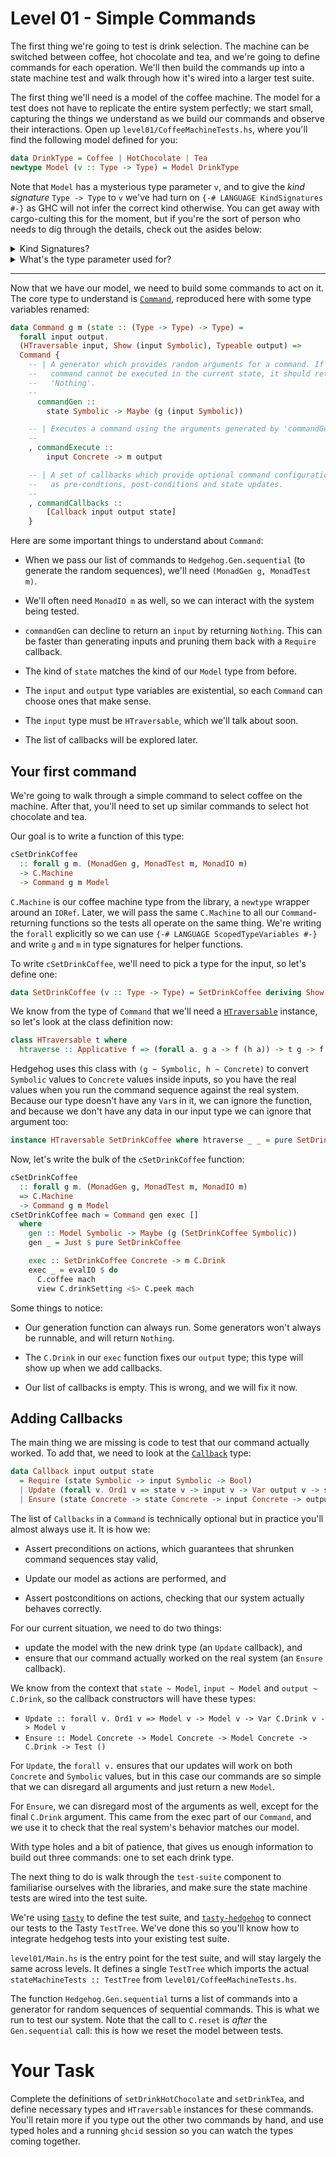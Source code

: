 # Level 01 - Simple Commands

The first thing we're going to test is drink selection. The machine
can be switched between coffee, hot chocolate and tea, and we're going
to define commands for each operation. We'll then build the commands
up into a state machine test and walk through how it's wired into a
larger test suite.

The first thing we'll need is a model of the coffee machine. The model
for a test does not have to replicate the entire system perfectly; we
start small, capturing the things we understand as we build our
commands and observe their interactions. Open up
`level01/CoffeeMachineTests.hs`, where you'll find the following model
defined for you:

```haskell
data DrinkType = Coffee | HotChocolate | Tea
newtype Model (v :: Type -> Type) = Model DrinkType
```

Note that `Model` has a mysterious type parameter `v`, and to give the
_kind signature_ `Type -> Type` to `v` we've had turn on `{-# LANGUAGE
KindSignatures #-}` as GHC will not infer the correct kind
otherwise. You can get away with cargo-culting this for the moment,
but if you're the sort of person who needs to dig through the details,
check out the asides below:

<details>
  <summary>Kind Signatures?</summary>

  A _kind_ is the "type" of a type. The kind `Type` is the kind of
  types that can have values. Consider `Maybe` - its type argument
  must be a type that can have values, and it can have values once
  it's fully applied (like in `Maybe Int`), so its kind is `Type ->
  Type`. (You might have seen this written as `* -> *` in the past;
  `*` is now an alias for `Type`.)

  This means that our `Model` type takes one type argument of kind
  `Type -> Type`; something `Functor`-shaped.
</details>

<details>
  <summary>What's the type parameter used for?</summary>

  Hedgehog generates complete command sequences before it runs any
  commands, and not every command can be run at any time. Example: if
  your web service has commands that need administrator powers, you
  need to register an admin before you try running those commands, and
  you won't know what user ID will come back when you register an
  admin.

  This means that some generators need to know the results of previous
  actions. At the same time, you can't know what the exact values from
  previous actions, because the tests haven't run yet!

  Hedgehog solves this with a container type
  [`Var`](https://hackage.haskell.org/package/hedgehog/docs/Hedgehog.html#t:Var),
  which either holds the value that come from executing a previous
  command, or a symbolic placeholder. It does so using the types
  [`Symbolic`](https://hackage.haskell.org/package/hedgehog/docs/Hedgehog.html#t:Symbolic)
  and
  [`Concrete`](https://hackage.haskell.org/package/hedgehog/docs/Hedgehog.html#t:Concrete)
  . In the generation phase of the test, your model is a `Model
  Symbolic`, but once it starts executing it becomes a `Model
  Concrete` and you can pull out real values from the model.

  We explore this in detail as part of Level 06.
</details>

*****

Now that we have our model, we need to build some commands to act on
it. The core type to understand is
[`Command`](https://hackage.haskell.org/package/hedgehog/docs/Hedgehog.html#t:Command),
reproduced here with some type variables renamed:

```haskell
data Command g m (state :: (Type -> Type) -> Type) =
  forall input output.
  (HTraversable input, Show (input Symbolic), Typeable output) =>
  Command {
    -- | A generator which provides random arguments for a command. If the
    --   command cannot be executed in the current state, it should return
    --   'Nothing'.
    --
      commandGen ::
        state Symbolic -> Maybe (g (input Symbolic))

    -- | Executes a command using the arguments generated by 'commandGen'.
    --
    , commandExecute ::
        input Concrete -> m output

    -- | A set of callbacks which provide optional command configuration such
    --   as pre-condtions, post-conditions and state updates.
    --
    , commandCallbacks ::
        [Callback input output state]
    }
```

Here are some important things to understand about `Command`:

* When we pass our list of commands to `Hedgehog.Gen.sequential` (to
  generate the random sequences), we'll need `(MonadGen g, MonadTest
  m)`.

* We'll often need `MonadIO m` as well, so we can interact with the
  system being tested.

* `commandGen` can decline to return an `input` by returning
  `Nothing`. This can be faster than generating inputs and pruning
  them back with a `Require` callback.

* The kind of `state` matches the kind of our `Model` type from
  before.

* The `input` and `output` type variables are existential, so each
  `Command` can choose ones that make sense.

* The `input` type must be `HTraversable`, which we'll talk about
  soon.

* The list of callbacks will be explored later.

## Your first command

We're going to walk through a simple command to select coffee on the
machine. After that, you'll need to set up similar commands to select
hot chocolate and tea.

Our goal is to write a function of this type:

```haskell
cSetDrinkCoffee
  :: forall g m. (MonadGen g, MonadTest m, MonadIO m)
  -> C.Machine
  -> Command g m Model
```

`C.Machine` is our coffee machine type from the library, a `newtype`
wrapper around an `IORef`. Later, we will pass the same `C.Machine` to
all our `Command`-returning functions so the tests all operate on the
same thing. We're writing the `forall` explicitly so we can use `{-#
LANGUAGE ScopedTypeVariables #-}` and write `g` and `m` in type
signatures for helper functions.

To write `cSetDrinkCoffee`, we'll need to pick a type for the input, so
let's define one:

```haskell
data SetDrinkCoffee (v :: Type -> Type) = SetDrinkCoffee deriving Show
```

We know from the type of `Command` that we'll need a
[`HTraversable`](https://hackage.haskell.org/package/hedgehog/docs/Hedgehog.html#t:HTraversable)
instance, so let's look at the class definition now:

```haskell
class HTraversable t where
  htraverse :: Applicative f => (forall a. g a -> f (h a)) -> t g -> f (t h)
```

Hedgehog uses this class with `(g ~ Symbolic, h ~ Concrete)` to
convert `Symbolic` values to `Concrete` values inside inputs, so you
have the real values when you run the command sequence against the
real system. Because our type doesn't have any `Var`s in it, we can
ignore the function, and because we don't have any data in our input
type we can ignore that argument too:

```haskell
instance HTraversable SetDrinkCoffee where htraverse _ _ = pure SetDrinkCoffee
```

Now, let's write the bulk of the `cSetDrinkCoffee` function:

```haskell
cSetDrinkCoffee
  :: forall g m. (MonadGen g, MonadTest m, MonadIO m)
  => C.Machine
  -> Command g m Model
cSetDrinkCoffee mach = Command gen exec []
  where
    gen :: Model Symbolic -> Maybe (g (SetDrinkCoffee Symbolic))
    gen _ = Just $ pure SetDrinkCoffee

    exec :: SetDrinkCoffee Concrete -> m C.Drink
    exec _ = evalIO $ do
      C.coffee mach
      view C.drinkSetting <$> C.peek mach
```

Some things to notice:

* Our generation function can always run. Some generators won't always
  be runnable, and will return `Nothing`.

* The `C.Drink` in our `exec` function fixes our `output` type; this
  type will show up when we add callbacks.

* Our list of callbacks is empty. This is wrong, and we will fix it
  now.

## Adding Callbacks

The main thing we are missing is code to test that our command
actually worked. To add that, we need to look at the
[`Callback`](https://hackage.haskell.org/package/hedgehog/docs/Hedgehog.html#t:Callback)
type:

```haskell
data Callback input output state
  = Require (state Symbolic -> input Symbolic -> Bool)
  | Update (forall v. Ord1 v => state v -> input v -> Var output v -> state v)
  | Ensure (state Concrete -> state Concrete -> input Concrete -> output -> Test ())
```

The list of `Callbacks` in a `Command` is technically optional but in
practice you'll almost always use it. It is how we:

  - Assert preconditions on actions, which guarantees that shrunken
    command sequences stay valid,

  - Update our model as actions are performed, and

  - Assert postconditions on actions, checking that our system
    actually behaves correctly.

For our current situation, we need to do two things:

  - update the model with the new drink type (an `Update` callback), and
  - ensure that our command actually worked on the real system (an
    `Ensure` callback).

We know from the context that `state ~ Model`, `input ~ Model` and
`output ~ C.Drink`, so the callback constructors will have these
types:

  - `Update :: forall v. Ord1 v => Model v -> Model v -> Var C.Drink v -> Model v`
  - `Ensure :: Model Concrete -> Model Concrete -> Model Concrete -> C.Drink -> Test ()`

For `Update`, the `forall v.` ensures that our updates will work on
both `Concrete` and `Symbolic` values, but in this case our commands
are so simple that we can disregard all arguments and just return a
new `Model`.

For `Ensure`, we can disregard most of the arguments as well, except
for the final `C.Drink` argument. This came from the exec part of our
`Command`, and we use it to check that the real system's behavior
matches our model.

With type holes and a bit of patience, that gives us enough
information to build out three commands: one to set each drink type.

The next thing to do is walk through the `test-suite` component to
familiarise ourselves with the libraries, and make sure the state
machine tests are wired into the test suite.

We're using [`tasty`](https://hackage.haskell.org/package/tasty) to
define the test suite, and
[`tasty-hedgehog`](https://hackage.haskell.org/package/tasty-hedgehog)
to connect our tests to the Tasty `TestTree`. We've done this so
you'll know how to integrate hedgehog tests into your existing test
suite.

`level01/Main.hs` is the entry point for the test suite, and will stay
largely the same across levels. It defines a single `TestTree` which
imports the actual `stateMachineTests :: TestTree` from
`level01/CoffeeMachineTests.hs`.

The function `Hedgehog.Gen.sequential` turns a list of commands into a
generator for random sequences of sequential commands. This is what we
run to test our system. Note that the call to `C.reset` is _after_ the
`Gen.sequential` call: this is how we reset the model between tests.

# Your Task

Complete the definitions of `setDrinkHotChocolate` and `setDrinkTea`,
and define necessary types and `HTraversable` instances for these
commands. You'll retain more if you type out the other two commands by
hand, and use typed holes and a running `ghcid` session so you can
watch the types coming together.
